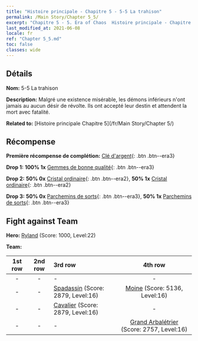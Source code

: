 ```yaml
---
title: "Histoire principale - Chapitre 5 - 5-5 La trahison"
permalink: /Main Story/Chapter 5_5/
excerpt: "Chapitre 5 - 5. Era of Chaos  Histoire principale - Chapitre 5_5. 5-5 La trahison"
last_modified_at: 2021-06-08
locale: fr
ref: "Chapter 5_5.md"
toc: false
classes: wide
---
```


## Détails

 **Nom:** 5-5 La trahison

 **Description:** Malgré une existence misérable, les démons inférieurs n'ont jamais au aucun désir de révolte. Ils ont accepté leur destin et attendent la mort avec fatalité.

 **Related to:** [Histoire principale Chapitre 5](/fr/Main Story/Chapter 5/)

## Récompense

 **Première récompense de complétion:** [Clé d'argent](/ItemsFR/con_693/){: .btn .btn--era3}

 **Drop 1:** **100% 1x** [Gemmes de bonne qualité](/ItemsFR/mat_16/){: .btn .btn--era3}

 **Drop 2:** **50% 0x** [Cristal ordinaire](/ItemsFR/mat_11/){: .btn .btn--era2}, **50% 1x** [Cristal ordinaire](/ItemsFR/mat_11/){: .btn .btn--era2}

 **Drop 3:** **50% 0x** [Parchemins de sorts](/ItemsFR/con_694/){: .btn .btn--era3}, **50% 1x** [Parchemins de sorts](/ItemsFR/con_694/){: .btn .btn--era3}


## Fight against Team
 **Hero:** [Ryland](/fr/heroes/Ryland/) (Score: 1000, Level:22)

 **Team:**


  | 1st row | 2nd row | 3rd row | 4th row |
  |:----:|:----:|:----|:----:|
  | - | - | - | - |
  | - | - | [Spadassin](/fr/units/Swordsman/) (Score: 2879, Level:16)  | [Moine](/fr/units/Monk/) (Score: 5136, Level:16)  |
  | - | - | [Cavalier](/fr/units/Cavalier/) (Score: 2879, Level:16)  | - |
  | - | - | - | [Grand Arbalétrier](/fr/units/Marksman/) (Score: 2757, Level:16)  |


